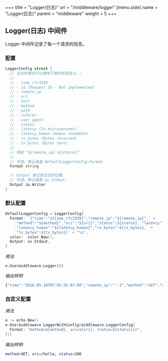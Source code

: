 +++
title = "Logger(日志)"
url = "/middleware/logger"
[menu.side]
  name = "Logger(日志)"
  parent = "middleware"
  weight = 5
+++

## Logger(日志) 中间件

Logger 中间件记录了每一个请求的信息。

### 配置

```go
LoggerConfig struct {
  // 日志的格式可以使用下面的标签定义。:
  //
  // - time_rfc3339
  // - id (Request ID - Not implemented)
  // - remote_ip
  // - uri
  // - host
  // - method
  // - path
  // - referer
  // - user_agent
  // - status
  // - latency (In microseconds)
  // - latency_human (Human readable)
  // - rx_bytes (Bytes received)
  // - tx_bytes (Bytes sent)
  //
  // 例如 "${remote_ip} ${status}"
  //
  // 可选。默认值是 DefaultLoggerConfig.Format.
  Format string

  // Output 是记录日志的位置。
  // 可选。默认值是 os.Stdout.
  Output io.Writer
}
```

### 默认配置

```go
DefaultLoggerConfig = LoggerConfig{
  Format: `{"time":"${time_rfc3339}","remote_ip":"${remote_ip}",` +
    `"method":"${method}","uri":"${uri}","status":${status}, "latency":${latency},` +
    `"latency_human":"${latency_human}","rx_bytes":${rx_bytes},` +
    `"tx_bytes":${tx_bytes}}` + "\n",
  color:  color.New(),
  Output: os.Stdout,
}
```

*用法*

`e.Use(middleware.Logger())`

*输出样例*

```js
{"time":"2016-05-10T07:02:25-07:00","remote_ip":"::1","method":"GET","uri":"/","status":200, "latency":55653,"latency_human":"55.653µs","rx_bytes":0,"tx_bytes":13}
```

### 自定义配置

*用法*

```go
e := echo.New()
e.Use(middleware.LoggerWithConfig(middleware.LoggerConfig{
  Format: "method=${method}, uri=${uri}, status=${status}\n",
}))
```

*输出样例*

```sh
method=GET, uri=/hello, status=200
```
